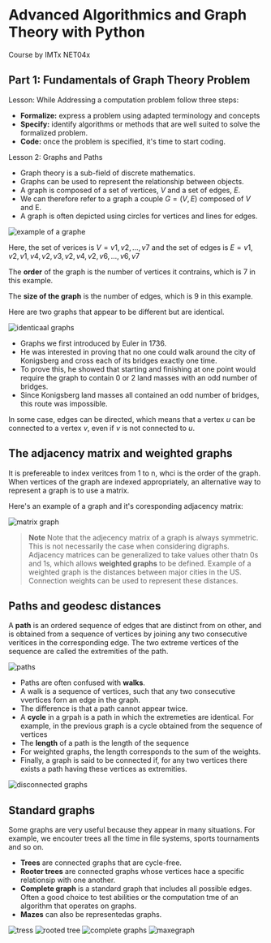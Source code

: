 # Advanced Algorithmics and Graph Theory with Python

Course by IMTx NET04x

## Part 1: Fundamentals of Graph Theory Problem

Lesson: While Addressing a computation problem follow three steps:

- **Formalize:** express a problem using adapted terminology and concepts
- **Specify:** identify algorithms or methods that are well suited to solve the formalized problem.
- **Code:** once the problem is specified, it's time to start coding.

Lesson 2: Graphs and Paths

- Graph theory is a sub-field of discrete mathematics.
- Graphs can be used to represent the relationship between objects.
- A graph is composed of a set of vertices, $V$ and a set of edges, $E$.
- We can therefore refer to a graph a couple $G = (V, E)$ composed of $V$ and E.
- A graph is often depicted using circles for vertices and lines for edges.

![example of a graphe](./1-2-examplegraph.svg)

Here, the set of verices is $V = {v1, v2,...,v7}$ and the set of edges is $E = {{v1,v2}, {v1,v4}, {v2,v3}, {v2,v4}, {v2,v6},...,{v6,v7}}$

The **order** of the graph is the number of vertices it contrains, which is $7$ in this example.

The **size of the graph** is the number of edges, which is 9 in this example.

Here are two graphs that appear to be different but are identical.

![identicaal graphs](./1-2-identicalgraphs.svg)

- Graphs we first introduced by Euler in 1736.
- He was interested in proving that no one could walk around the city of Konigsberg and cross each of its bridges exactly one time.
- To prove this, he showed that starting and finishing at one point would require the graph to contain 0 or 2 land masses with an odd number of bridges.
- Since Konigsberg land masses all contained an odd number of bridges, this route was impossible.

In some case, edges can be directed, which means that a vertex $u$ can be connected to a vertex $v$, even if $v$ is not connected to $u$.

## The adjacency matrix and weighted graphs

It is prefereable to index veritces from 1 to n, whci is the order of the graph. When vertices of the graph are indexed appropriately, an alternative way to represent a graph is to use a matrix.

Here's an example of a graph and it's coresponding adjacency matrix:

![matrix graph](./1-2-example-matix-graph.svg)

> **Note**
> Note that the adjecency matrix of a graph is always symmetric. This is not necessarily the case when considering digraphs.
> Adjacency matrices can be generalized to take values other thatn 0s and 1s, which allows **weighted graphs** to be defined. Example of a weighted graph is the distances between major cities in the US. Connection weights can be used to represent these distances.

## Paths and geodesc distances

A **path** is an ordered sequence of edges that are distinct from on other, and is obtained from a sequence of vertices by joining any two consecutive veritices in the corresponding edge. The two extreme vertices of the sequence are called the extremities of the path.

![paths](./1-2-example-path-graph.svg)

- Paths are often confused with **walks**.
- A walk is a sequence of vertices, such that any two consecutive vvertices forn an edge in the graph.
- The difference is that a path cannot appear twice.
- A **cycle** in a grpah is a path in which the extremeties are identical. For example, in the previous graph is a cycle obtained from the sequence of vertices
- The **length** of a path is the length of the sequence
- For weighted graphs, the length corresponds to the sum of the weights.
- Finally, a graph is said to be connected if, for any two vertices there exists a path having these vertices as extremities.

![disconnected graphs](1-2-disconnected.svg)

## Standard graphs

Some graphs are very useful because they appear in many situations. For example, we encouter trees all the time in file systems, sports tournaments and so on.

- **Trees** are connected graphs that are cycle-free.
- **Rooter trees** are connected graphs whose vertices hace a specific relationsip with one another.
- **Complete graph** is a standard graph that includes all possible edges. Often a good choice to test abilities or the computation tme of an algorithm that operates on graphs.
- **Mazes** can also be representedas graphs.

![tress]()
![rooted tree](./1-2-rootedtree.svg)
![complete graphs](./1-2-complete.svg)
![maxegraph](./1-2-mazegraph.png)
